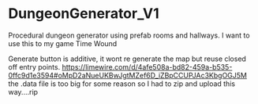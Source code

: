 # DungeonGenerator_V1
 Procedural dungeon generator using prefab rooms and hallways. I want to use this to my game Time Wound
 
 Generate button is additive, it wont re generate the map but reuse closed off entry points.
https://limewire.com/d/4afe508a-bd82-459a-b535-0ffc9d1e3594#oMpD2aNueUKBwJgtMZef6D_iZBpCCUPJAc3KbgOGJ5M
the .data file is too big for some reason so I had to zip and upload this way....rip
